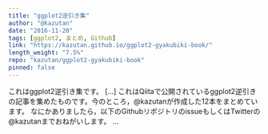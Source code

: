 ```yaml
---
title: "ggplot2逆引き集"
author: "@kazutan"
date: "2016-11-20"
tags: [ggplot2, まとめ, Github]
link: "https://kazutan.github.io/ggplot2-gyakubiki-book/"
length_weight: "7.5%"
repo: "kazutan/ggplot2-gyakubiki-book"
pinned: false
---
```


これはggplot2逆引き集です。 [...] これはQiitaで公開されているggplot2逆引きの記事を集めたものです。今のところ，@kazutanが作成した12本をまとめています。 なにかありましたら，以下のGithubリポジトリのissueもしくはTwitterの@kazutanまでおねがいします。 ...

